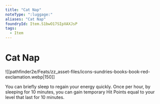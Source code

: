 ```yaml
---
title: "Cat Nap"
noteType: ":luggage:"
aliases: "Cat Nap"
foundryId: Item.S1bwO17SIpXAXJsP
tags:
  - Item
---
```


# Cat Nap
![[pathfinder2e/Feats/zz_asset-files/icons-sundries-books-book-red-exclamation.webp|150]]

You can briefly sleep to regain your energy quickly. Once per hour, by sleeping for 10 minutes, you can gain temporary Hit Points equal to your level that last for 10 minutes.


